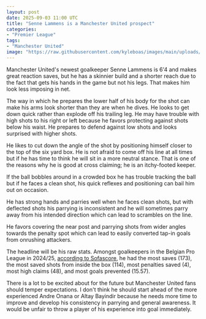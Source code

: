 ```yaml
---
layout: post
date: 2025-09-03 11:00 UTC
title: "Senne Lammens is a Manchester United prospect"
categories:
- "Premier League"
tags:
- "Manchester United"
image: "https://raw.githubusercontent.com/kyleboas/images/main/uploads/2025/09/02/Image-02Sep2025_10:47:08.png"
---
```


Manchester United's newest goalkeeper Senne Lammens is 6'4 and makes great reaction saves, but he has a skinnier build and a shorter reach due to the fact that gets his hands in the game but not his legs. That makes him look less imposing in net.

<!---more--->

The way in which he prepares the lower half of his body for the shot can make his arms look shorter than they are when he dives. He looks to get down quick rather than explode off his trailing leg. He may have trouble with high shots to his right or left because he favors protecting against shots below his waist. He prepares to defend against low shots and looks surprised with higher shots.

He likes to cut down the angle of the shot by positioning himself closer to the top of the six yard box. He is not afraid to come off his line at all times but if he has time to think he will sit in a more neutral stance. That is one of the reasons why he is good at cross claiming; he is an itchy-footed keeper. 

If the ball bobbles around in a crowded box he has trouble tracking the ball but if he faces a clean shot, his quick reflexes and positioning can bail him out on occasion.

He has strong hands and parries well when he faces clean shots, but with deflected shots his parrying is inconsistent and he will sometimes parry away from his intended direction which can lead to scrambles on the line.

He favors covering the near post and parrying shots from wider angles towards the penalty spot which can lead to easily converted tap-in goals from onrushing attackers.

The headline will be his raw stats. Amongst goalkeepers in the Belgian Pro League in 2024/25, [according to Sofascore](https://x.com/sofascoreint/status/1962525167231381606?s=46&t=EwWKBMyY400eGGXYwoRkiw), he had the most saves (173), the most saved shots from inside the box (114), most penalties saved (4), most high claims (48), and most goals prevented (15.57). 

There is a lot to be excited about for the future but Manchester United fans should temper expectations. I don't think he should start ahead of the more experienced Andre Onana or Altay Bayindir because he needs more time to improve and develop his consistency in parrying and general awareness. It would be unfair to throw a player of his experience into goal immediately.